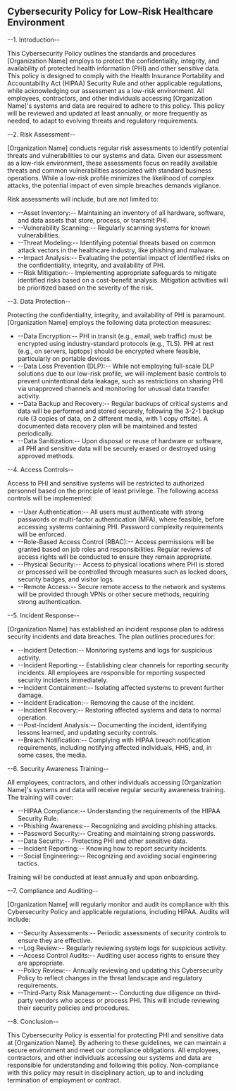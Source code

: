 ## Cybersecurity Policy for Low-Risk Healthcare Environment

--1. Introduction--

This Cybersecurity Policy outlines the standards and procedures [Organization Name] employs to protect the confidentiality, integrity, and availability of protected health information (PHI) and other sensitive data. This policy is designed to comply with the Health Insurance Portability and Accountability Act (HIPAA) Security Rule and other applicable regulations, while acknowledging our assessment as a low-risk environment. All employees, contractors, and other individuals accessing [Organization Name]'s systems and data are required to adhere to this policy. This policy will be reviewed and updated at least annually, or more frequently as needed, to adapt to evolving threats and regulatory requirements.

--2. Risk Assessment--

[Organization Name] conducts regular risk assessments to identify potential threats and vulnerabilities to our systems and data. Given our assessment as a low-risk environment, these assessments focus on readily available threats and common vulnerabilities associated with standard business operations. While a low-risk profile minimizes the likelihood of complex attacks, the potential impact of even simple breaches demands vigilance.

Risk assessments will include, but are not limited to:

-   --Asset Inventory:-- Maintaining an inventory of all hardware, software, and data assets that store, process, or transmit PHI.
-   --Vulnerability Scanning:-- Regularly scanning systems for known vulnerabilities.
-   --Threat Modeling:-- Identifying potential threats based on common attack vectors in the healthcare industry, like phishing and malware.
-   --Impact Analysis:-- Evaluating the potential impact of identified risks on the confidentiality, integrity, and availability of PHI.
-   --Risk Mitigation:-- Implementing appropriate safeguards to mitigate identified risks based on a cost-benefit analysis. Mitigation activities will be prioritized based on the severity of the risk.

--3. Data Protection--

Protecting the confidentiality, integrity, and availability of PHI is paramount. [Organization Name] employs the following data protection measures:

-   --Data Encryption:-- PHI in transit (e.g., email, web traffic) must be encrypted using industry-standard protocols (e.g., TLS). PHI at rest (e.g., on servers, laptops) should be encrypted where feasible, particularly on portable devices.
-   --Data Loss Prevention (DLP):-- While not employing full-scale DLP solutions due to our low-risk profile, we will implement basic controls to prevent unintentional data leakage, such as restrictions on sharing PHI via unapproved channels and monitoring for unusual data transfer activity.
-   --Data Backup and Recovery:-- Regular backups of critical systems and data will be performed and stored securely, following the 3-2-1 backup rule (3 copies of data, on 2 different media, with 1 copy offsite). A documented data recovery plan will be maintained and tested periodically.
-   --Data Sanitization:-- Upon disposal or reuse of hardware or software, all PHI and sensitive data will be securely erased or destroyed using approved methods.

--4. Access Controls--

Access to PHI and sensitive systems will be restricted to authorized personnel based on the principle of least privilege. The following access controls will be implemented:

-   --User Authentication:-- All users must authenticate with strong passwords or multi-factor authentication (MFA), where feasible, before accessing systems containing PHI. Password complexity requirements will be enforced.
-   --Role-Based Access Control (RBAC):-- Access permissions will be granted based on job roles and responsibilities. Regular reviews of access rights will be conducted to ensure they remain appropriate.
-   --Physical Security:-- Access to physical locations where PHI is stored or processed will be controlled through measures such as locked doors, security badges, and visitor logs.
-   --Remote Access:-- Secure remote access to the network and systems will be provided through VPNs or other secure methods, requiring strong authentication.

--5. Incident Response--

[Organization Name] has established an incident response plan to address security incidents and data breaches. The plan outlines procedures for:

-   --Incident Detection:-- Monitoring systems and logs for suspicious activity.
-   --Incident Reporting:-- Establishing clear channels for reporting security incidents. All employees are responsible for reporting suspected security incidents immediately.
-   --Incident Containment:-- Isolating affected systems to prevent further damage.
-   --Incident Eradication:-- Removing the cause of the incident.
-   --Incident Recovery:-- Restoring affected systems and data to normal operation.
-   --Post-Incident Analysis:-- Documenting the incident, identifying lessons learned, and updating security controls.
-   --Breach Notification:-- Complying with HIPAA breach notification requirements, including notifying affected individuals, HHS, and, in some cases, the media.

--6. Security Awareness Training--

All employees, contractors, and other individuals accessing [Organization Name]'s systems and data will receive regular security awareness training. The training will cover:

-   --HIPAA Compliance:-- Understanding the requirements of the HIPAA Security Rule.
-   --Phishing Awareness:-- Recognizing and avoiding phishing attacks.
-   --Password Security:-- Creating and maintaining strong passwords.
-   --Data Security:-- Protecting PHI and other sensitive data.
-   --Incident Reporting:-- Knowing how to report security incidents.
-   --Social Engineering:-- Recognizing and avoiding social engineering tactics.

Training will be conducted at least annually and upon onboarding.

--7. Compliance and Auditing--

[Organization Name] will regularly monitor and audit its compliance with this Cybersecurity Policy and applicable regulations, including HIPAA. Audits will include:

-   --Security Assessments:-- Periodic assessments of security controls to ensure they are effective.
-   --Log Review:-- Regularly reviewing system logs for suspicious activity.
-   --Access Control Audits:-- Auditing user access rights to ensure they are appropriate.
-   --Policy Review:-- Annually reviewing and updating this Cybersecurity Policy to reflect changes in the threat landscape and regulatory requirements.
-   --Third-Party Risk Management:-- Conducting due diligence on third-party vendors who access or process PHI. This will include reviewing their security policies and procedures.

--8. Conclusion--

This Cybersecurity Policy is essential for protecting PHI and sensitive data at [Organization Name]. By adhering to these guidelines, we can maintain a secure environment and meet our compliance obligations. All employees, contractors, and other individuals accessing our systems and data are responsible for understanding and following this policy. Non-compliance with this policy may result in disciplinary action, up to and including termination of employment or contract.
